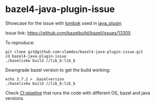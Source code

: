# bazel4-java-plugin-issue

Showcase for the issue with [lombok](https://projectlombok.org/) used in [java_plugin](https://docs.bazel.build/versions/master/be/java.html#java_plugin)

Issue link: https://github.com/bazelbuild/bazel/issues/13305

To reproduce:

```shell script
git clone git@github.com:slamdev/bazel4-java-plugin-issue.git
cd bazel4-java-plugin-issue
./baseliskw build //lib_b:lib_b
```

Downgrade bazel version to get the build working:

```shell script
echo 3.7.2 > .bazelversion
./baseliskw build //lib_b:lib_b
```

Check [CI pipeline](https://github.com/slamdev/bazel4-java-plugin-issue/actions/workflows/build.yaml) that runs the code
with different OS, bazel and java versions.

